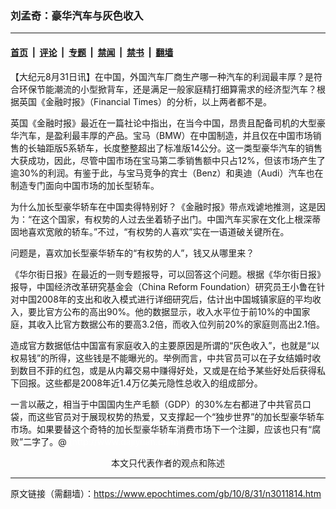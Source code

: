 ### 刘孟奇：豪华汽车与灰色收入

---

#### [首页](../../../..?n3011814) &nbsp;|&nbsp; [评论](../../../../../epoch-comment?n3011814) &nbsp;|&nbsp; [专题](../../../../../epoch-special?n3011814) &nbsp;|&nbsp; [禁闻](../../../../../epoch-news?n3011814) &nbsp;|&nbsp; [禁书](../../../../../books?n3011814) &nbsp;|&nbsp; [翻墙](https://github.com/gfw-breaker/nogfw/blob/master/README.md?n3011814)


<div class="post_content" id="artbody" itemprop="articleBody">
 <!-- article content begin -->
 <p>
  【大纪元8月31日讯】在中国，外国汽车厂商生产哪一种汽车的利润最丰厚？是符合环保节能潮流的小型掀背车，还是满足一般家庭精打细算需求的经济型汽车？根据英国《金融时报》（Financial Times）的分析，以上两者都不是。
 </p>
 <p>
  英国《金融时报》最近在一篇社论中指出，在当今中国，昂贵且配备司机的大型豪华汽车，是盈利最丰厚的产品。宝马（BMW）在中国制造，并且仅在中国市场销售的长轴距版5系轿车，长度整整超出了标准版14公分。这一类型豪华汽车的销售大获成功，因此，尽管中国市场在宝马第二季销售额中只占12%，但该市场产生了逾30%的利润。有鉴于此，与宝马竞争的宾士（Benz）和奥迪（Audi）汽车也在制造专门面向中国市场的加长型轿车。
 </p>
 <p>
  为什么加长型豪华轿车在中国卖得特别好？《金融时报》带点戏谑地推测，这是因为：“在这个国家，有权势的人过去坐着轿子出门。中国汽车买家在文化上根深蒂固地喜欢宽敞的轿车。”不过，“有权势的人喜欢”实在一语道破关键所在。
 </p>
 <p>
  问题是，喜欢加长型豪华轿车的“有权势的人”，钱又从哪里来？
 </p>
 <p>
  《华尔街日报》在最近的一则专题报导，可以回答这个问题。根据《华尔街日报》报导，中国经济改革研究基金会（China Reform Foundation）研究员王小鲁在针对中国2008年的支出和收入模式进行详细研究后，估计出中国城镇家庭的平均收入，要比官方公布的高出90%。他的数据显示，收入水平位于前10%的中国家庭，其收入比官方数据公布的要高3.2倍，而收入位列前20%的家庭则高出2.1倍。
 </p>
 <p>
  造成官方数据低估中国富有家庭收入的主要原因是所谓的“灰色收入”，也就是“以权易钱”的所得，这些钱是不能曝光的。举例而言，中共官员可以在子女结婚时收到数目不菲的红包，或是从内幕交易中赚得好处，又或是在给予某些好处后获得私下回报。这些都是2008年近1.4万亿美元隐性总收入的组成部分。
 </p>
 <p>
  一言以蔽之，相当于中国国内生产毛额（GDP）的30%左右都进了中共官员口袋，而这些官员对于展现权势的热爱，又支撑起一个“独步世界”的加长型豪华轿车市场。如果要替这个奇特的加长型豪华轿车消费市场下一个注脚，应该也只有“腐败”二字了。@
  <font color="#ffffff">
   (http://www.dajiyuan.com)
  </font>
  <br/>
  <center>
   <font class="GY13">
    本文只代表作者的观点和陈述
   </font>
  </center>
 </p>
 <!-- article content end -->
 <div id="below_article_ad">
 </div>
</div>


---

原文链接（需翻墙）：https://www.epochtimes.com/gb/10/8/31/n3011814.htm
